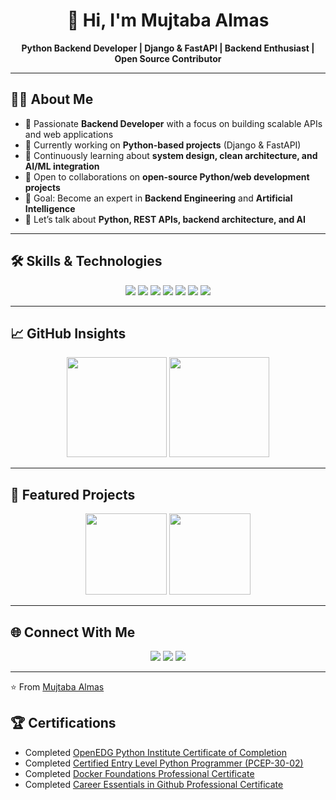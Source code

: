 <h1 align="center">👋 Hi, I'm Mujtaba Almas</h1>
<p align="center">
  <b>Python Backend Developer | Django & FastAPI | Backend Enthusiast | Open Source Contributor</b>
</p>

---

## 👨‍💻 About Me
- 💼 Passionate **Backend Developer** with a focus on building scalable APIs and web applications  
- 🔭 Currently working on **Python-based projects** (Django & FastAPI)  
- 🌱 Continuously learning about **system design, clean architecture, and AI/ML integration**  
- 👯 Open to collaborations on **open-source Python/web development projects**  
- 🎯 Goal: Become an expert in **Backend Engineering** and **Artificial Intelligence** 
- 💬 Let’s talk about **Python, REST APIs, backend architecture, and AI**  

---

## 🛠️ Skills & Technologies
<p align="center">
  <img src="https://img.shields.io/badge/Python-3776AB.svg?style=for-the-badge&logo=python&logoColor=white"/>
  <img src="https://img.shields.io/badge/Django-092E20.svg?style=for-the-badge&logo=django&logoColor=white"/>
  <img src="https://img.shields.io/badge/FastAPI-009688.svg?style=for-the-badge&logo=fastapi&logoColor=white"/>
  <img src="https://img.shields.io/badge/PostgreSQL-316192.svg?style=for-the-badge&logo=postgresql&logoColor=white"/>
  <img src="https://img.shields.io/badge/MySQL-4479A1.svg?style=for-the-badge&logo=mysql&logoColor=white"/>
  <img src="https://img.shields.io/badge/Docker-2496ED.svg?style=for-the-badge&logo=docker&logoColor=white"/>
  <img src="https://img.shields.io/badge/Git-F05032.svg?style=for-the-badge&logo=git&logoColor=white"/>
</p>

---

## 📈 GitHub Insights
<p align="center">
  <img src="https://github-readme-stats.vercel.app/api?username=mujtabaalmas&show_icons=true&theme=github_dark&hide_border=true" height="160"/>
  <img src="https://github-readme-stats.vercel.app/api/top-langs/?username=mujtabaalmas&layout=compact&theme=github_dark&hide_border=true&hide=mako" height="160"/>
</p>

---

## 📌 Featured Projects
<p align="center">
  <a href="https://github.com/mujtabaalmas/Python-Django-API"><img src="https://github-readme-stats.vercel.app/api/pin/?username=mujtabaalmas&repo=Python-Django-API&theme=github_dark&hide_border=true" height="130"/></a>
  <a href="https://github.com/mujtabaalmas"><img src="https://github-readme-stats.vercel.app/api/pin/?username=mujtabaalmas&repo=Python-backend-fastapi&theme=github_dark&hide_border=true" height="130"/></a>

</p>

---

## 🌐 Connect With Me
<p align="center">
  <a href="mailto:mujtabaalmas5@gmail.com"><img src="https://img.shields.io/badge/Email-D14836.svg?style=for-the-badge&logo=gmail&logoColor=white"/></a>
  <a href="https://www.linkedin.com/in/mujtabaalmas"><img src="https://img.shields.io/badge/LinkedIn-0077B5.svg?style=for-the-badge&logo=linkedin&logoColor=white"/></a>
  <a href="https://github.com/mujtabaalmas"><img src="https://img.shields.io/badge/GitHub-181717.svg?style=for-the-badge&logo=github&logoColor=white"/></a>
</p>

---

⭐️ From [Mujtaba Almas](https://github.com/mujtabaalmas)
## 🏆 Certifications
- Completed [OpenEDG Python Institute Certificate of Completion](https://www.linkedin.com/learning/certificates/5bfaac3738269535451309a50bc8932c35e701db4877167c1669b10d4d542ccc)
- Completed [Certified Entry Level Python Programmer (PCEP-30-02)](https://www.linkedin.com/learning/certificates/ac8c13f1f3f6ba57bca3123fbbe28e3b0c5625afdf5d7a56ce9b5d14d517c7be)
- Completed [Docker Foundations Professional Certificate](https://www.linkedin.com/learning/certificates/b67ca9c7638fdaca12f3a20d2c0f3a831110eed6a8740eb8be2e784fac89312f)
- Completed [Career Essentials in Github Professional Certificate](https://www.linkedin.com/learning/certificates/7de74fbe2ed3763daf5408b44f4d083ab7170023ff1bdcb835db964dafe54ef8?lipi=urn%3Ali%3Apage%3Ad_flagship3_profile_view_base_certifications_details%3BEEyPo2jgQeili4G2grC6qQ%3D%3D)


